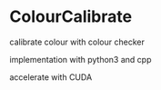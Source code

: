 # ColourCalibrate

calibrate colour with colour checker



implementation with python3 and cpp



accelerate with CUDA